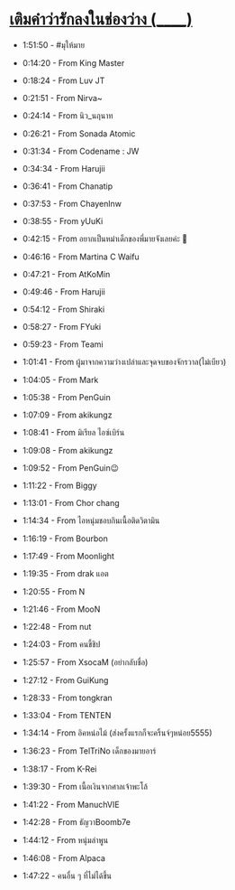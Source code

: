 # [เติมคําว่ารักลงในช่องว่าง (____)](https://www.youtube.com/watch?v=AvyLAsfcVPI)

- 1:51:50 - #มุให้มาย

- 0:14:20 - From King Master
- 0:18:24 - From Luv JT
- 0:21:51 - From Nirva~
- 0:24:14 - From นิว_นฤนาท
- 0:26:21 - From Sonada Atomic
- 0:31:34 - From Codename : JW
- 0:34:34 - From Harujii
- 0:36:41 - From Chanatip
- 0:37:53 - From Chayenlnw
- 0:38:55 - From yUuKi
- 0:42:15 - From อยากเป็นหม๋าเด็กของพี่มายจังเลยค่ะ 🥹
- 0:46:16 - From Martina C Waifu
- 0:47:21 - From AtKoMin
- 0:49:46 - From Harujii
- 0:54:12 - From Shiraki
- 0:58:27 - From FYuki
- 0:59:23 - From Teami
- 1:01:41 - From ผู้มาจากความว่างเปล่าและจุดจบของจักรวาล(ไม่เบียว)
- 1:04:05 - From Mark
- 1:05:38 - From PenGuin
- 1:07:09 - From akikungz
- 1:08:41 - From มิเรียล ไอซ์เบิร์น
- 1:09:08 - From akikungz
- 1:09:52 - From PenGuin😉
- 1:11:22 - From Biggy
- 1:13:01 - From Chor chang
- 1:14:34 - From ไอหนุ่มชอบกินเนื้อติดวิตามิน
- 1:16:19 - From Bourbon
- 1:17:49 - From Moonlight
- 1:19:35 - From drak แอต
- 1:20:55 - From N
- 1:21:46 - From MooN
- 1:22:48 - From nut
- 1:24:03 - From คนขี้ชิป
- 1:25:57 - From XsocaM (อย่ากลับชื่อ)
- 1:27:12 - From GuiKung
- 1:28:33 - From tongkran
- 1:33:04 - From TENTEN
- 1:34:14 - From อิคหน่อไม้ (ส่งครั้งแรกก็จะคริ้นจ์ๆหน่อย5555)
- 1:36:23 - From TelTriNo เด็กของมายอาร์
- 1:38:17 - From K-Rei
- 1:39:30 - From เนื้อเงินจากศาลเจ้าพะโล้
- 1:41:22 - From ManuchVIE
- 1:42:28 - From ธัญวาBoomb7e
- 1:44:12 - From หนุ่มลำพูน
- 1:46:08 - From Alpaca
- 1:47:22 - คนอื่น ๆ ที่ไม่ได้ขึ้น

